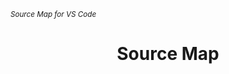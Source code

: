 <sub><em>Source Map for VS Code</em></sub>
<h1 align="center">
  <!-- <img src="./assets/logo.png" height="100"> -->
  Source Map
</h1>